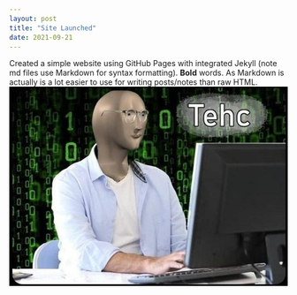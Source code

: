 ```yaml
---
layout: post
title: "Site Launched"
date: 2021-09-21
---
```

Created a simple website using GitHub Pages with integrated Jekyll (note md files use Markdown for syntax formatting).  **Bold** words.  As Markdown is actually is a lot easier to use for writing posts/notes than raw HTML.
![tehc](/assets/tehc.jpg)
